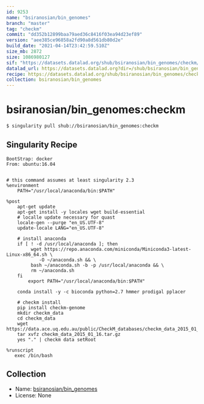 ```yaml
---
id: 9253
name: "bsiranosian/bin_genomes"
branch: "master"
tag: "checkm"
commit: "dd352b12899baa79aed36c8416f03ea94d23ef89"
version: "aee385ce96858a2fd90a8d561db80d2e"
build_date: "2021-04-14T23:42:59.510Z"
size_mb: 2872
size: 1086980127
sif: "https://datasets.datalad.org/shub/bsiranosian/bin_genomes/checkm/2021-04-14-dd352b12-aee385ce/aee385ce96858a2fd90a8d561db80d2e.simg"
datalad_url: https://datasets.datalad.org?dir=/shub/bsiranosian/bin_genomes/checkm/2021-04-14-dd352b12-aee385ce/
recipe: https://datasets.datalad.org/shub/bsiranosian/bin_genomes/checkm/2021-04-14-dd352b12-aee385ce/Singularity
collection: bsiranosian/bin_genomes
---
```


# bsiranosian/bin_genomes:checkm

```bash
$ singularity pull shub://bsiranosian/bin_genomes:checkm
```

## Singularity Recipe

```singularity
BootStrap: docker
From: ubuntu:16.04


# this command assumes at least singularity 2.3
%environment
    PATH="/usr/local/anaconda/bin:$PATH"

%post 
    apt-get update
    apt-get install -y locales wget build-essential
    # localle update necessary for quast
    locale-gen --purge "en_US.UTF-8"
    update-locale LANG="en_US.UTF-8"

    # install anaconda
    if [ ! -d /usr/local/anaconda ]; then
         wget https://repo.anaconda.com/miniconda/Miniconda3-latest-Linux-x86_64.sh \
            -O ~/anaconda.sh && \
         bash ~/anaconda.sh -b -p /usr/local/anaconda && \
         rm ~/anaconda.sh
    fi
        export PATH="/usr/local/anaconda/bin:$PATH"

    conda install -y -c bioconda python=2.7 hmmer prodigal pplacer 

    # checkm install 
    pip install checkm-genome
    mkdir checkm_data
    cd checkm_data
    wget https://data.ace.uq.edu.au/public/CheckM_databases/checkm_data_2015_01_16.tar.gz
    tar xvfz checkm_data_2015_01_16.tar.gz
    yes "." | checkm data setRoot

%runscript
   exec /bin/bash
```

## Collection

 - Name: [bsiranosian/bin_genomes](https://github.com/bsiranosian/bin_genomes)
 - License: None

